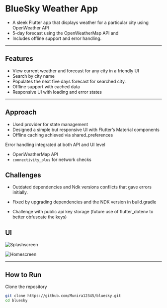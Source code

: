 #  BlueSky Weather App

- A sleek Flutter app that displays weather for a particular city using OpenWeather API 
- 5-day forecast using the OpenWeatherMap API and 
- Includes offline support and error handling.


---

##  Features

- View current weather and forecast for any city in a friendly UI 
- Search by city name
- Populates the next five days forecast for searched city.
- Offline support with cached data
- Responsive UI with loading and error states

---
## Approach
- Used provider for state management
- Designed a simple but responsive UI with Flutter’s Material components
- Offline caching achieved via shared_preferences

Error handling integrated at both API and UI level
- OpenWeatherMap API
- `connectivity_plus` for network checks
  
##  Challenges
 
- Outdated dependencies and Ndk versions conflicts that gave errors initially.
- Fixed by upgrading dependencies and the NDK version in build.gradle

- Challenge with public api key storage (future use of flutter_dotenv to better obfuscate the keys)

##  UI 
![Splashscreen](https://github.com/user-attachments/assets/46bf88c9-64ec-42d1-afd1-c558c578a493)



![Homescreen](https://github.com/user-attachments/assets/b7e6fcdc-cfee-4404-adf3-6a0569046105)



---

## How to Run
Clone the repository
```bash
git clone https://github.com/Munira12345/bluesky.git
cd bluesky

